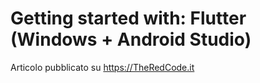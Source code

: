 # Getting started with: Flutter (Windows + Android Studio)

Articolo pubblicato su https://TheRedCode.it
